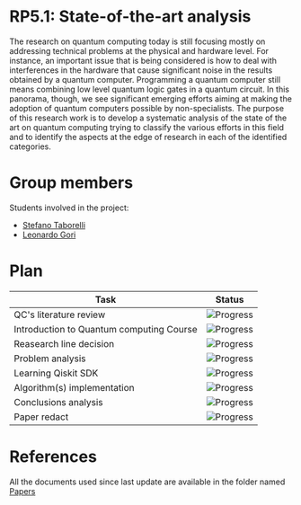 # RP5.1: State-of-the-art analysis
The research on quantum computing today is still focusing mostly on addressing technical problems at the physical and hardware level. For instance, an important issue that is being considered is how to deal with interferences in the hardware that cause significant noise in the results obtained by a quantum computer. Programming a quantum computer still means combining low level quantum logic gates in a quantum circuit. In this panorama, though, we see significant emerging efforts aiming at making the adoption of quantum computers possible by non-specialists. The purpose of this research work is to develop a systematic analysis of the state of the art on quantum computing trying to classify the various efforts in this field and to identify the aspects at the edge of research in each of the identified categories.

# Group members
Students involved in the project: 
- [Stefano Taborelli](https://github.com/stefanotaborelli)
- [Leonardo Gori](https://github.com/LeoGori)

# Plan

| Task | Status | 
| ---  | --- |
| QC's literature review | ![Progress](https://progress-bar.dev/10/?title=InProgress) | 
| Introduction to Quantum computing Course | ![Progress](https://progress-bar.dev/85/?title=InProgress) | 
| Reasearch line decision | ![Progress](https://progress-bar.dev/85/?title=ToDo) | 
| Problem analysis | ![Progress](https://progress-bar.dev/0/?title=ToDo) |
| Learning Qiskit SDK | ![Progress](https://progress-bar.dev/0/?title=ToDo) |
| Algorithm(s) implementation | ![Progress](https://progress-bar.dev/0/?title=ToDo) |
| Conclusions analysis | ![Progress](https://progress-bar.dev/0/?title=ToDo) |
| Paper redact | ![Progress](https://progress-bar.dev/0/?title=ToDo) |

# References
All the documents used since last update are available in the folder named [Papers](https://github.com/Megapiro/SW2-21-22-Quantum-Project/tree/main/Taborelli-Gori/Papers)
